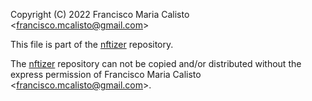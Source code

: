 Copyright (C) 2022 Francisco Maria Calisto <[francisco.mcalisto@gmail.com](francisco.mcalisto@gmail.com)>

This file is part of the [nftizer](https://github.com/FMCalisto/nftizer) repository.

The [nftizer](https://github.com/FMCalisto/nftizer) repository can not be copied and/or distributed without the express permission of Francisco Maria Calisto <[francisco.mcalisto@gmail.com](francisco.mcalisto@gmail.com)>.
